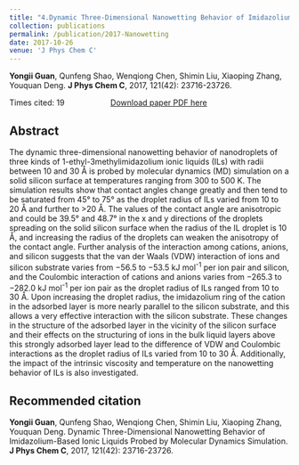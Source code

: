 ```yaml
---
title: "4.Dynamic Three-Dimensional Nanowetting Behavior of Imidazolium-Based Ionic Liquids Probed by Molecular Dynamics Simulation"
collection: publications
permalink: /publication/2017-Nanowetting
date: 2017-10-26
venue: 'J Phys Chem C'
---
```


<b>Yongii Guan</b>, Qunfeng Shao, Wenqiong Chen, Shimin Liu, Xiaoping Zhang, Youquan Deng. <b>J Phys Chem C</b>, 2017, 121(42): 23716-23726.

Times cited: 19 &nbsp; &nbsp; &nbsp; &nbsp; &nbsp; &nbsp; &nbsp; &nbsp; &nbsp; &nbsp; [Download paper PDF here](https://yongjiguan.github.io/files/2017-1.pdf)

## Abstract
The dynamic three-dimensional nanowetting behavior of nanodroplets of three kinds of 1-ethyl-3methylimidazolium ionic liquids (ILs) with radii between 10 and 30 Å is probed by molecular dynamics (MD) simulation on a solid silicon surface at temperatures ranging from 300 to 500 K. The simulation results show that contact angles change greatly and then tend to be saturated from 45° to 75° as the droplet radius of ILs varied from 10 to 20 Å and further to >20 Å. The values of the contact angle are anisotropic and could be 39.5° and 48.7° in the x and y directions of the droplets spreading on the solid silicon surface when the radius of the IL droplet is 10 Å, and increasing the radius of the droplets can weaken the anisotropy of the contact angle. Further analysis of the interaction among cations, anions, and silicon suggests that the van der Waals (VDW) interaction of ions and silicon substrate varies from −56.5 to −53.5 kJ mol<sup>-1</sup> per ion pair and silicon, and the Coulombic interaction of cations and anions varies from −265.3 to −282.0 kJ mol<sup>-1</sup> per ion pair as the droplet radius of ILs ranged from 10 to 30 Å. Upon increasing the droplet radius, the imidazolium ring of the cation in the adsorbed layer is more nearly parallel to the silicon substrate, and this allows a very effective interaction with the silicon substrate. These changes in the structure of the adsorbed layer in the vicinity of the silicon surface and their effects on the structuring of ions in the bulk liquid layers above this strongly adsorbed layer lead to the difference of VDW and Coulombic interactions as the droplet radius of ILs varied from 10 to 30 Å. Additionally, the impact of the intrinsic viscosity and temperature on the nanowetting behavior of ILs is also investigated.

## Recommended citation
<b>Yongii Guan</b>, Qunfeng Shao, Wenqiong Chen, Shimin Liu, Xiaoping Zhang, Youquan Deng. Dynamic Three-Dimensional Nanowetting Behavior of Imidazolium-Based Ionic Liquids Probed by Molecular Dynamics Simulation. <b>J Phys Chem C</b>, 2017, 121(42): 23716-23726.